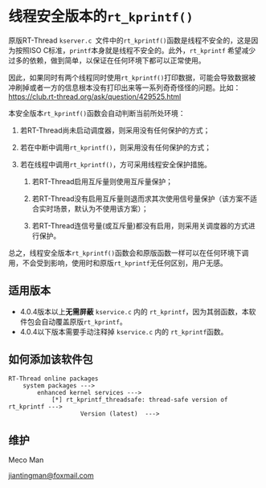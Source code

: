 # 线程安全版本的`rt_kprintf()`

原版RT-Thread `kserver.c `文件中的`rt_kprintf()`函数是线程不安全的，这是因为按照ISO C标准，`printf`本身就是线程不安全的。此外，`rt_kprintf` 希望减少过多的依赖，做到简单，以保证在任何环境下都可以正常使用。

因此，如果同时有两个线程同时使用`rt_kprintf()`打印数据，可能会导致数据被冲刷掉或者一方的信息根本没有打印出来等一系列奇奇怪怪的问题。比如：https://club.rt-thread.org/ask/question/429525.html

本安全版本`rt_kprintf()`函数会自动判断当前所处环境：

1. 若RT-Thread尚未启动调度器，则采用没有任何保护的方式；

2. 若在中断中调用`rt_kprintf()`，则采用没有任何保护的方式；

3. 若在线程中调用`rt_kprintf()`，方可采用线程安全保护措施。

   1) 若RT-Thread启用互斥量则使用互斥量保护；

   2) 若RT-Thread没有启用互斥量则退而求其次使用信号量保护（该方案不适合实时场景，默认为不使用该方案）；

   3) 若RT-Thread连信号量(或互斥量)都没有启用，则采用关调度器的方式进行保护。

总之，线程安全版本`rt_kprintf()`函数会和原版函数一样可以在任何环境下调用，不会受到影响，使用时和原版`rt_kprintf`无任何区别，用户无感。


## 适用版本
- 4.0.4版本以上**无需屏蔽** `kservice.c` 内的 `rt_kprintf`，因为其弱函数，本软件包会自动覆盖原版`rt_kprintf`。
- 4.0.4以下版本需要手动注释掉 `kservice.c` 内的 `rt_kprintf`函数。


## 如何添加该软件包

```
RT-Thread online packages
    system packages --->
        enhanced kernel services --->
            [*] rt_kprintf_threadsafe: thread-safe version of rt_kprintf --->
                    Version (latest)  --->
```




## 维护

Meco Man

jiantingman@foxmail.com
